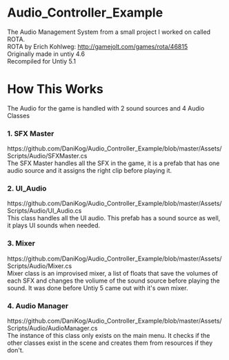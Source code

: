 # Audio_Controller_Example
The Audio Management System from a small project I worked on called ROTA.
<br>
ROTA by Erich Kohlweg: http://gamejolt.com/games/rota/46815
<br>
Originally made in untiy 4.6
<br>
Recompiled for Untiy 5.1
<h1>How This Works</h1>
The Audio for the game is handled with 2 sound sources and 4 Audio Classes

<h3>1. SFX Master</h3>
https://github.com/DaniKog/Audio_Controller_Example/blob/master/Assets/Scripts/Audio/SFXMaster.cs
<br>
The SFX Master handles all the SFX in the game, it is a prefab that has one audio source and it assigns the right clip before playing it.

<h3>2. UI_Audio </h3>
https://github.com/DaniKog/Audio_Controller_Example/blob/master/Assets/Scripts/Audio/UI_Audio.cs
<br>
This class handles all the UI audio. This prefab has a sound source as well, it plays UI sounds when needed.

<h3>3. Mixer</h3>
https://github.com/DaniKog/Audio_Controller_Example/blob/master/Assets/Scripts/Audio/Mixer.cs
<br>
Mixer class is an improvised mixer,  a list of floats that save the volumes of each SFX and changes the voliume of the sound source before playing the sound. It was done before Untiy 5 came out with it's own mixer.
<br>
<h3> 4. Audio Manager  </h3>
https://github.com/DaniKog/Audio_Controller_Example/blob/master/Assets/Scripts/Audio/AudioManager.cs
<br>
The instance of this class only exists on the main menu. It checks if the other classes exist in the scene and creates them from resources if they don't.

